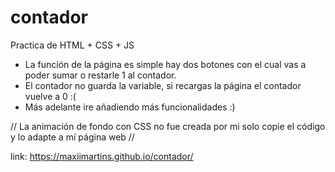 # contador
Practica de HTML + CSS + JS

- La función de la página es simple hay dos botones con el cual vas a poder sumar o restarle 1 al contador.
- El contador no guarda la variable, si recargas la página el contador vuelve a 0 :(
- Más adelante ire añadiendo más funcionalidades :)

// La animación de fondo con CSS no fue creada por mi solo copie el código y lo adapte a mí página web //

link: https://maxiimartins.github.io/contador/
